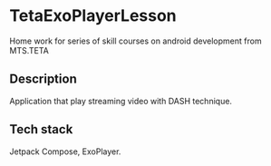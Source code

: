 # TetaExoPlayerLesson
Home work for series of skill courses on android development from MTS.TETA

## Description

Application that play streaming video with DASH technique.

## Tech stack

Jetpack Compose, ExoPlayer.
